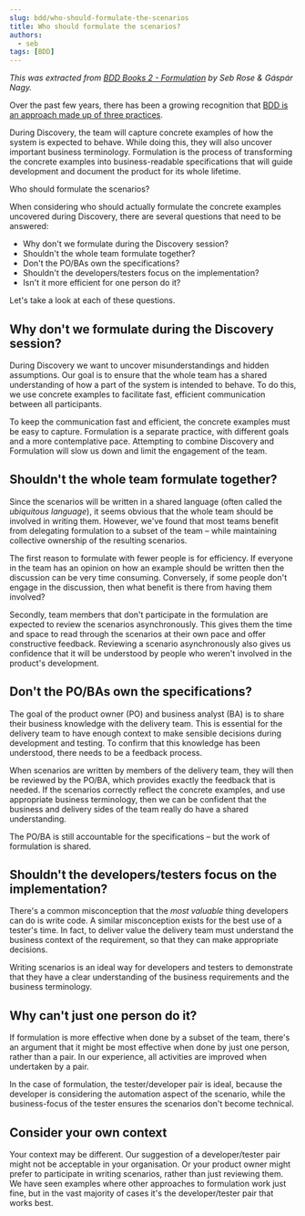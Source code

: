 ```yaml
---
slug: bdd/who-should-formulate-the-scenarios
title: Who should formulate the scenarios?
authors:
  - seb
tags: [BDD]
---
```


_This was extracted from [BDD Books 2 - Formulation](http://bddbooks.com) by Seb Rose & Gáspár Nagy._

Over the past few years, there has been a growing recognition that [BDD is an approach made up of three practices](/docs/bdd).

During Discovery, the team will capture concrete examples of how the system is expected to behave. While doing this, they will also uncover important business terminology. Formulation is the process of transforming the concrete examples into business-readable specifications that will guide development and document the product for its whole lifetime.

Who should formulate the scenarios?

<!-- truncate -->

When considering who should actually formulate the concrete examples uncovered during Discovery, there are several questions that need to be answered:

-   Why don't we formulate during the Discovery session?
-   Shouldn't the whole team formulate together?
-   Don't the PO/BAs own the specifications?
-   Shouldn't the developers/testers focus on the implementation?
-   Isn't it more efficient for one person do it?

Let's take a look at each of these questions.

## Why don't we formulate during the Discovery session?

During Discovery we want to uncover misunderstandings and hidden assumptions. Our goal is to ensure that the whole team has a shared understanding of how a part of the system is intended to behave. To do this, we use concrete examples to facilitate fast, efficient communication between all participants.

To keep the communication fast and efficient, the concrete examples must be easy to capture. Formulation is a separate practice, with different goals and a more contemplative pace. Attempting to combine Discovery and Formulation will slow us down and limit the engagement of the team.

## Shouldn't the whole team formulate together?

Since the scenarios will be written in a shared language (often called the _ubiquitous language_), it seems obvious that the whole team should be involved in writing them. However, we've found that most teams benefit from delegating formulation to a subset of the team – while maintaining collective ownership of the resulting scenarios.

The first reason to formulate with fewer people is for efficiency. If everyone in the team has an opinion on how an example should be written then the discussion can be very time consuming. Conversely, if some people don't engage in the discussion, then what benefit is there from having them involved?

Secondly, team members that don't participate in the formulation are expected to review the scenarios asynchronously. This gives them the time and space to read through the scenarios at their own pace and offer constructive feedback. Reviewing a scenario asynchronously also gives us confidence that it will be understood by people who weren't involved in the product's development.

## Don't the PO/BAs own the specifications?

The goal of the product owner (PO) and business analyst (BA) is to share their business knowledge with the delivery team. This is essential for the delivery team to have enough context to make sensible decisions during development and testing. To confirm that this knowledge has been understood, there needs to be a feedback process.

When scenarios are written by members of the delivery team, they will then be reviewed by the PO/BA, which provides exactly the feedback that is needed. If the scenarios correctly reflect the concrete examples, and use appropriate business terminology, then we can be confident that the business and delivery sides of the team really do have a shared understanding.

The PO/BA is still accountable for the specifications – but the work of formulation is shared.

## Shouldn't the developers/testers focus on the implementation?

There's a common misconception that the _most valuable_ thing developers can do is write code. A similar misconception exists for the best use of a tester's time. In fact, to deliver value the delivery team must understand the business context of the requirement, so that they can make appropriate decisions.

Writing scenarios is an ideal way for developers and testers to demonstrate that they have a clear understanding of the business requirements and the business terminology.

## Why can't just one person do it?

If formulation is more effective when done by a subset of the team, there's an argument that it might be most effective when done by just one person, rather than a pair. In our experience, all activities are improved when undertaken by a pair.

In the case of formulation, the tester/developer pair is ideal, because the developer is considering the automation aspect of the scenario, while the business-focus of the tester ensures the scenarios don't become technical.

## Consider your own context

Your context may be different. Our suggestion of a developer/tester pair might not be acceptable in your organisation. Or your product owner might prefer to participate in writing scenarios, rather than just reviewing them. We have seen examples where other approaches to formulation work just fine, but in the vast majority of cases it's the developer/tester pair that works best.